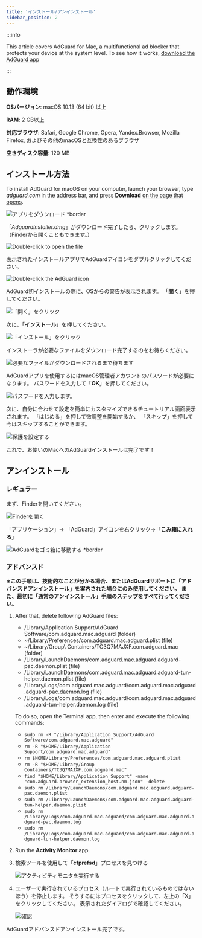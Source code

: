 ```yaml
---
title: 'インストール/アンインストール'
sidebar_position: 2
---
```


:::info

This article covers AdGuard for Mac, a multifunctional ad blocker that protects your device at the system level. To see how it works, [download the AdGuard app](https://adguard.com/download.html?auto=true)

:::

## 動作環境

**OSバージョン**: macOS 10.13 (64 bit) 以上

**RAM**: 2 GB以上

**対応ブラウザ**: Safari, Google Chrome, Opera, Yandex.Browser, Mozilla Firefox, およびその他のmacOSと互換性のあるブラウザ

**空きディスク容量**: 120 MB

## インストール方法

To install AdGuard for macOS on your computer, launch your browser, type _adguard.com_ in the address bar, and press **Download** [on the page that opens](https://adguard.com/download.html?auto=1).

![アプリをダウンロード *border](https://cdn.adguard.com/public/Adguard/kb/installation/Mac/ja/mac-1.png)

「_AdguardInstaller.dmg_」がダウンロード完了したら、クリックします。（Finderから開くこともできます。）

![Double-click to open the file](https://cdn.adguard.com/public/Adguard/kb/installation/Mac/ja/mac-2.png)

表示されたインストールアプリでAdGuardアイコンをダブルクリックしてください。

![Double-click the AdGuard icon](https://cdn.adguard.com/public/Adguard/kb/installation/Mac/ja/mac-3.png)

AdGuard初インストールの際に、OSからの警告が表示されます。 「**開く**」を押してください。

![「開く」をクリック](https://cdn.adguard.com/public/Adguard/kb/installation/Mac/ja/mac-4.png)

次に、「**インストール**」を押してください。

![「インストール」をクリック](https://cdn.adguard.com/public/Adguard/kb/installation/Mac/ja/mac-5.png)

インストーラが必要なファイルをダウンロード完了するのをお待ちください。

![必要なファイルがダウンロードされるまで待ちます](https://cdn.adguard.com/public/Adguard/kb/installation/Mac/ja/mac-6.png)

AdGuardアプリを使用するにはmacOS管理者アカウントのパスワードが必要になります。 パスワードを入力して「**OK**」を押してください。

![パスワードを入力します。](https://cdn.adguard.com/public/Adguard/kb/installation/Mac/ja/mac-7.png)

次に、自分に合わせて設定を簡単にカスタマイズできるチュートリアル画面表示されます。 「はじめる」を押して微調整を開始するか、 「スキップ」を押して今はスキップすることができます。

![保護を設定する](https://cdn.adguard.com/public/Adguard/kb/installation/Mac/ja/mac-8.jpg)

これで、お使いのMacへのAdGuardインストールは完了です！

## アンインストール

### レギュラー
まず、Finderを開いてください。

![Finderを開く](https://cdn.adtidy.org/public/Adguard/En/Articles/howtodelete/finder.png)

「アプリケーション」→ 「AdGuard」アイコンを右クリック→「**こみ箱に入れる**」

![AdGuardをゴミ箱に移動する *border](https://cdn.adguard.com/public/Adguard/kb/installation/Mac/ja/mac-9.jpg)

### アドバンスド

**※この手順は、技術的なことが分かる場合、またはAdGuardサポートに「アドバンスドアンインストール」を案内された場合にのみ使用してください。 また、最初に「通常のアンインストール」手順のステップをすべて行ってください。**

1. After that, delete following AdGuard files:
    - /Library/Application Support/AdGuard Software/com.adguard.mac.adguard (folder)
    - ~/Library/Preferences/com.adguard.mac.adguard.plist (file)
    - ~/Library/Group\ Containers/TC3Q7MAJXF.com.adguard.mac (folder)
    - /Library/LaunchDaemons/com.adguard.mac.adguard.adguard-pac.daemon.plist (file)
    - /Library/LaunchDaemons/com.adguard.mac.adguard.adguard-tun-helper.daemon.plist (file)
    - /Library/Logs/com.adguard.mac.adguard/com.adguard.mac.adguard.adguard-pac.daemon.log (file)
    - /Library/Logs/com.adguard.mac.adguard/com.adguard.mac.adguard.adguard-tun-helper.daemon.log (file)

    To do so, open the Terminal app, then enter and execute the following commands:
    - `sudo rm -R "/Library/Application Support/AdGuard Software/com.adguard.mac.adguard"`
    - `rm -R "$HOME/Library/Application Support/com.adguard.mac.adguard"`
    - `rm $HOME/Library/Preferences/com.adguard.mac.adguard.plist`
    - `rm -R "$HOME/Library/Group Containers/TC3Q7MAJXF.com.adguard.mac"`
    - `find "$HOME/Library/Application Support" -name "com.adguard.browser_extension_host.nm.json" -delete`
    - `sudo rm /Library/LaunchDaemons/com.adguard.mac.adguard.adguard-pac.daemon.plist`
    - `sudo rm /Library/LaunchDaemons/com.adguard.mac.adguard.adguard-tun-helper.daemon.plist`
    - `sudo rm /Library/Logs/com.adguard.mac.adguard/com.adguard.mac.adguard.adguard-pac.daemon.log`
    - `sudo rm /Library/Logs/com.adguard.mac.adguard/com.adguard.mac.adguard.adguard-tun-helper.daemon.log`

1. Run the **Activity Monitor** app.
1. 検索ツールを使用して「**cfprefsd**」プロセスを見つける

    ![アクティビティモニタを実行する](https://cdn.adtidy.org/content/kb/ad_blocker/mac/22.jpg)

1. ユーザーで実行されているプロセス（ルートで実行されているものではないほう）を停止します。 そうするにはプロセスをクリックして、左上の「X」をクリックしてください。 表示されたダイアログで確認してください。

    ![確認](https://cdn.adtidy.org/content/kb/ad_blocker/mac/33.jpg)

AdGuardアドバンスドアンインストール完了です。
